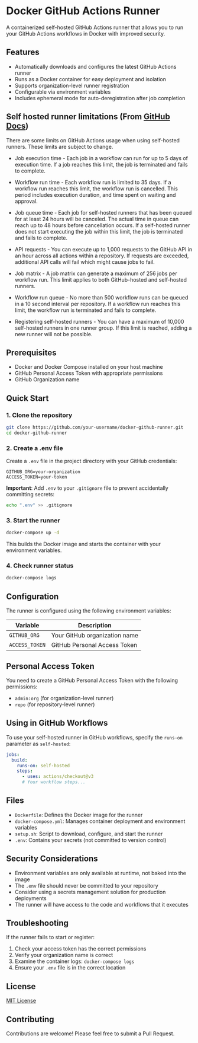 # Docker GitHub Actions Runner

A containerized self-hosted GitHub Actions runner that allows you to run your GitHub Actions workflows in Docker with improved security.

## Features

- Automatically downloads and configures the latest GitHub Actions runner
- Runs as a Docker container for easy deployment and isolation
- Supports organization-level runner registration
- Configurable via environment variables
- Includes ephemeral mode for auto-deregistration after job completion

## Self hosted runner limitations (From [GitHub Docs](https://docs.github.com/en/actions/hosting-your-own-runners/managing-self-hosted-runners/about-self-hosted-runners#usage-limits))
There are some limits on GitHub Actions usage when using self-hosted runners. These limits are subject to change.

- Job execution time - Each job in a workflow can run for up to 5 days of execution time. If a job reaches this limit, the job is terminated and fails to complete.

- Workflow run time - Each workflow run is limited to 35 days. If a workflow run reaches this limit, the workflow run is cancelled. This period includes execution duration, and time spent on waiting and approval.

- Job queue time - Each job for self-hosted runners that has been queued for at least 24 hours will be canceled. The actual time in queue can reach up to 48 hours before cancellation occurs. If a self-hosted runner does not start executing the job within this limit, the job is terminated and fails to complete.

- API requests - You can execute up to 1,000 requests to the GitHub API in an hour across all actions within a repository. If requests are exceeded, additional API calls will fail which might cause jobs to fail.

- Job matrix - A job matrix can generate a maximum of 256 jobs per workflow run. This limit applies to both GitHub-hosted and self-hosted runners.

- Workflow run queue - No more than 500 workflow runs can be queued in a 10 second interval per repository. If a workflow run reaches this limit, the workflow run is terminated and fails to complete.

- Registering self-hosted runners - You can have a maximum of 10,000 self-hosted runners in one runner group. If this limit is reached, adding a new runner will not be possible.

## Prerequisites

- Docker and Docker Compose installed on your host machine
- GitHub Personal Access Token with appropriate permissions
- GitHub Organization name

## Quick Start

### 1. Clone the repository

```bash
git clone https://github.com/your-username/docker-github-runner.git
cd docker-github-runner
```

### 2. Create a .env file

Create a `.env` file in the project directory with your GitHub credentials:

```
GITHUB_ORG=your-organization
ACCESS_TOKEN=your-token
```

**Important**: Add `.env` to your `.gitignore` file to prevent accidentally committing secrets:

```bash
echo ".env" >> .gitignore
```

### 3. Start the runner

```bash
docker-compose up -d
```

This builds the Docker image and starts the container with your environment variables.

### 4. Check runner status

```bash
docker-compose logs
```

## Configuration

The runner is configured using the following environment variables:

| Variable | Description |
|----------|-------------|
| `GITHUB_ORG` | Your GitHub organization name |
| `ACCESS_TOKEN` | GitHub Personal Access Token |

## Personal Access Token

You need to create a GitHub Personal Access Token with the following permissions:

- `admin:org` (for organization-level runner)
- `repo` (for repository-level runner)

## Using in GitHub Workflows

To use your self-hosted runner in GitHub workflows, specify the `runs-on` parameter as `self-hosted`:

```yaml
jobs:
  build:
    runs-on: self-hosted
    steps:
      - uses: actions/checkout@v3
      # Your workflow steps...
```

## Files

- `Dockerfile`: Defines the Docker image for the runner
- `docker-compose.yml`: Manages container deployment and environment variables
- `setup.sh`: Script to download, configure, and start the runner
- `.env`: Contains your secrets (not committed to version control)

## Security Considerations

- Environment variables are only available at runtime, not baked into the image
- The `.env` file should never be committed to your repository
- Consider using a secrets management solution for production deployments
- The runner will have access to the code and workflows that it executes

## Troubleshooting

If the runner fails to start or register:

1. Check your access token has the correct permissions
2. Verify your organization name is correct
3. Examine the container logs: `docker-compose logs`
4. Ensure your `.env` file is in the correct location

## License

[MIT License](LICENSE)

## Contributing

Contributions are welcome! Please feel free to submit a Pull Request.